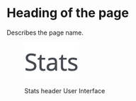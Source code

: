 # Heading of the page

Describes the page name.

<figure><img src="../../../.gitbook/assets/image (17).png" alt="Stats header User Interface"><figcaption><p>Stats header User Interface</p></figcaption></figure>
